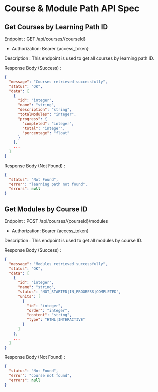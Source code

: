 # Course & Module Path API Spec

## Get Courses by Learning Path ID

Endpoint : GET /api/courses/{courseId}

- Authorization: Bearer {access_token}

Description : This endpoint is used to get all courses by learning path ID.

Response Body (Success) :

```json
{
  "message": "Courses retrieved successfully",
  "status": "OK",
  "data": [
    {
      "id": "integer",
      "name": "string",
      "description": "string",
      "totalModules": "integer",
      "progress": {
        "completed": "integer",
        "total": "integer",
        "percentage": "float"
      }
    },
    ...
  ]
}
```

Response Body (Not Found) :

```json
{
  "status": "Not Found",
  "error": "learning path not found",
  "errors": null
}
```

## Get Modules by Course ID

Endpoint : POST /api/courses/{courseId}/modules

- Authorization: Bearer {access_token}

Description : This endpoint is used to get all modules by course ID.

Response Body (Success) :

```json
{
  "message": "Modules retrieved successfully",
  "status": "OK",
  "data": [
    {
      "id": "integer",
      "name": "string",
      "status": "NOT_STARTED|IN_PROGRESS|COMPLETED",
      "units": [
        {
          "id": "integer",
          "order": "integer",
          "content": "string",
          "type": "HTML|INTERACTIVE"
        }
      ]
    },
    ...
  ]
}
```

Response Body (Not Found) :

```json
{
  "status": "Not Found",
  "error": "course not found",
  "errors": null
}
```
